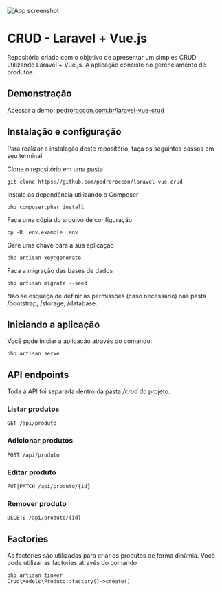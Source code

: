 ![App screenshot](http://pedroroccon.com.br/laravel-vue-crud/images/preview.png "Laravel + Vue.js CRUD")

# CRUD - Laravel + Vue.js
Repositório criado com o objetivo de apresentar um simples CRUD utilizando Laravel + Vue.js. A aplicação consiste no gerenciamento de produtos.

## Demonstração
Acessar a demo: [pedroroccon.com.br/laravel-vue-crud](http://pedroroccon.com.br/laravel-vue-crud/)

## Instalação e configuração
Para realizar a instalação deste repositório, faça os seguintes passos em seu terminal:

Clone o repositório em uma pasta  
```
git clone https://github.com/pedroroccon/laravel-vue-crud
```

Instale as dependência utilizando o Composer  
```
php composer.phar install
```

Faça uma cópia do arquivo de configuração  
```
cp -R .env.example .env
```

Gere uma chave para a sua aplicação  
```
php artisan key:generate
```

Faça a migração das bases de dados  
```
php artisan migrate --seed
```

Não se esqueça de definir as permissões (caso necessário) nas pasta /bootstrap, /storage, /database.

## Iniciando a aplicação
Você pode iniciar a aplicação através do comando:  
```
php artisan serve
```

## API endpoints
Toda a API foi separada dentro da pasta */crud* do projeto.

### Listar produtos
```
GET /api/produto
```

### Adicionar produtos
```
POST /api/produto
```

### Editar produto
```
PUT|PATCH /api/produto/{id}
```

### Remover produto
```
DELETE /api/produto/{id}
```

## Factories
As factories são utilizadas para criar os produtos de forma dinâmia.
Você pode utilizar as factories através do comando  

```
php artisan tinker
Crud\Models\Produto::factory()->create()
```